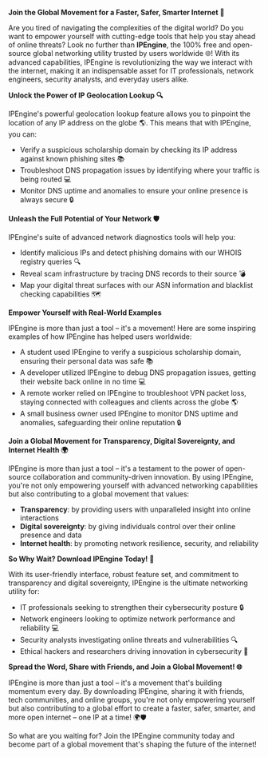 **Join the Global Movement for a Faster, Safer, Smarter Internet 🚀**

Are you tired of navigating the complexities of the digital world? Do you want to empower yourself with cutting-edge tools that help you stay ahead of online threats? Look no further than **IPEngine**, the 100% free and open-source global networking utility trusted by users worldwide 🌐! With its advanced capabilities, IPEngine is revolutionizing the way we interact with the internet, making it an indispensable asset for IT professionals, network engineers, security analysts, and everyday users alike.

**Unlock the Power of IP Geolocation Lookup 🔍**

IPEngine's powerful geolocation lookup feature allows you to pinpoint the location of any IP address on the globe 🌎. This means that with IPEngine, you can:

* Verify a suspicious scholarship domain by checking its IP address against known phishing sites 📚
* Troubleshoot DNS propagation issues by identifying where your traffic is being routed 💻
* Monitor DNS uptime and anomalies to ensure your online presence is always secure 🔒

**Unleash the Full Potential of Your Network 🛡️**

IPEngine's suite of advanced network diagnostics tools will help you:

* Identify malicious IPs and detect phishing domains with our WHOIS registry queries 🔍
* Reveal scam infrastructure by tracing DNS records to their source 💣
* Map your digital threat surfaces with our ASN information and blacklist checking capabilities 🗺️

**Empower Yourself with Real-World Examples**

IPEngine is more than just a tool – it's a movement! Here are some inspiring examples of how IPEngine has helped users worldwide:

* A student used IPEngine to verify a suspicious scholarship domain, ensuring their personal data was safe 📚
* A developer utilized IPEngine to debug DNS propagation issues, getting their website back online in no time 💻
* A remote worker relied on IPEngine to troubleshoot VPN packet loss, staying connected with colleagues and clients across the globe 🌎
* A small business owner used IPEngine to monitor DNS uptime and anomalies, safeguarding their online reputation 🔒

**Join a Global Movement for Transparency, Digital Sovereignty, and Internet Health 🌍**

IPEngine is more than just a tool – it's a testament to the power of open-source collaboration and community-driven innovation. By using IPEngine, you're not only empowering yourself with advanced networking capabilities but also contributing to a global movement that values:

* **Transparency**: by providing users with unparalleled insight into online interactions
* **Digital sovereignty**: by giving individuals control over their online presence and data
* **Internet health**: by promoting network resilience, security, and reliability

**So Why Wait? Download IPEngine Today! 📲**

With its user-friendly interface, robust feature set, and commitment to transparency and digital sovereignty, IPEngine is the ultimate networking utility for:

* IT professionals seeking to strengthen their cybersecurity posture 🔒
* Network engineers looking to optimize network performance and reliability 💻
* Security analysts investigating online threats and vulnerabilities 🔍
* Ethical hackers and researchers driving innovation in cybersecurity 🚀

**Spread the Word, Share with Friends, and Join a Global Movement! 🌐**

IPEngine is more than just a tool – it's a movement that's building momentum every day. By downloading IPEngine, sharing it with friends, tech communities, and online groups, you're not only empowering yourself but also contributing to a global effort to create a faster, safer, smarter, and more open internet – one IP at a time! 🌍🛡️

So what are you waiting for? Join the IPEngine community today and become part of a global movement that's shaping the future of the internet!